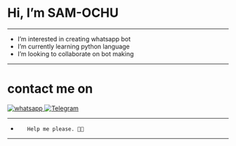 # Hi, I’m SAM-OCHU
---
- I’m interested in creating whatsapp bot
- I’m currently learning python language
- I’m looking to collaborate on bot making
---
# contact me on 
 <a aria-label="Whatsapp" href="https://wa.me/255699722149" target="_blank">
    <img alt="whatsapp" src="https://img.shields.io/badge/Whatsapp me-25D366?style=for-the-badge&logo=whatsapp&logoColor=white" />
  </a>
  <a aria-label="Telegram" href="https://t.me/sam_ochuu" target="_blank">
    <img alt="Telegram" src="https://img.shields.io/badge/Telegram-25D366?style=for-the-badge&logo=telegram&logoColor=white" />
  </a>
 
 ---
-        Help me please. 🤲🤲
---
<!---
SAM-OCHU/SAM-OCHU is a ✨ special ✨ repository because its `README.md` (this file) appears on your GitHub profile.
You can click the Preview link to take a look at your changes.
--->
